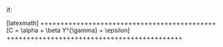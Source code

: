 if:

[latexmath]
++++++++++++++++++++++++++++++++++++++++++++
\[C = \alpha + \beta Y^{\gamma} + \epsilon\]
++++++++++++++++++++++++++++++++++++++++++++
